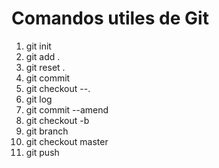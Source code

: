 # Comandos utiles de Git

1. git init
2. git add .
3. git reset . 
4. git commit  
5. git checkout --. 
6. git log  
7. git commit --amend  
8. git checkout -b 
9. git branch
10. git checkout master
11. git push
